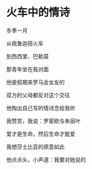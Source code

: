    

# 火车中的情诗

冬季一月

从佩鲁迦搭火车

到西西里、巴勒莫

那青年坐在我对面

他是假期来罗马会女友的

双方的父母都反对这个交往

他掏出自己写的情诗念给我听

我赞赏，我说：罗密欧与朱丽叶

爱才是生命，然后生命才能爱

我想莎士比亚的原意如此

他点点头，小声道：我要对她说的
